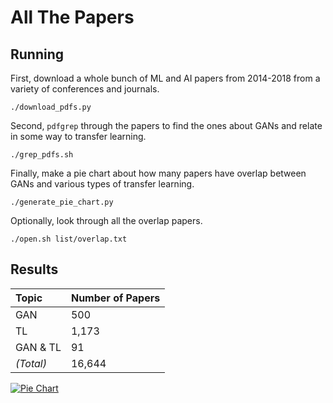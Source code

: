 All The Papers
==============
## Running
First, download a whole bunch of ML and AI papers from 2014-2018 from a
variety of conferences and journals.

    ./download_pdfs.py

Second, `pdfgrep` through the papers to find the ones about GANs and relate
in some way to transfer learning.

    ./grep_pdfs.sh

Finally, make a pie chart about how many papers have overlap between GANs and
various types of transfer learning.

    ./generate_pie_chart.py

Optionally, look through all the overlap papers.

    ./open.sh list/overlap.txt

## Results

| **Topic**  | **Number of Papers** |
|:-----------|:---------------------|
| GAN        | 500                  |
| TL         | 1,173                |
| GAN & TL   | 91                   |
| *(Total)*  | 16,644               |

[![Pie Chart](https://raw.githubusercontent.com/floft/all-the-papers/master/pie.png)](https://raw.githubusercontent.com/floft/all-the-papers/master/pie.png)
